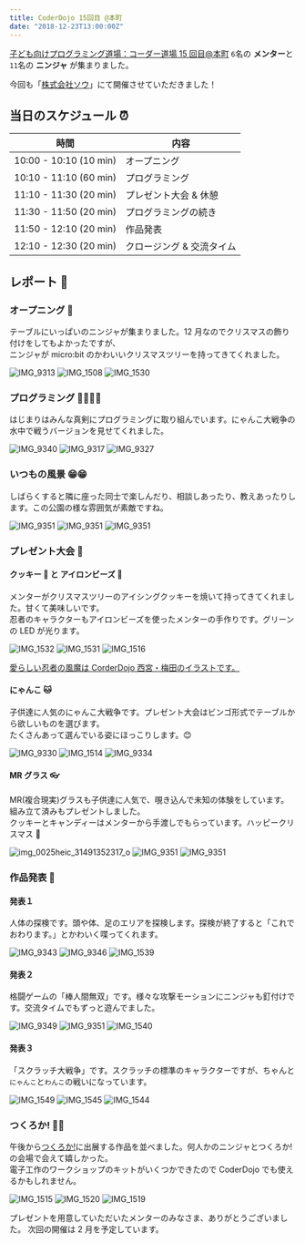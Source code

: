 ```yaml
---
title: CoderDojo 15回目 @本町
date: "2018-12-23T13:00:00Z"
---
```


[子ども向けプログラミング道場：コーダー道場 15 回目@本町](https://coderdojo-hommachi.doorkeeper.jp/events/83598)
`6`名の **メンター**と`11`名の **ニンジャ** が集まりました。

今回も「[株式会社ソウ](https://sou-co.jp/)」にて開催させていただきました！

## 当日のスケジュール ⏰

| 時間                   | 内容                      |
| ---------------------- | ------------------------- |
| 10:00 - 10:10 (10 min) | オープニング              |
| 10:10 - 11:10 (60 min) | プログラミング            |
| 11:10 - 11:30 (20 min) | プレゼント大会 & 休憩     |
| 11:30 - 11:50 (20 min) | プログラミングの続き      |
| 11:50 - 12:10 (20 min) | 作品発表                  |
| 12:10 - 12:30 (20 min) | クロージング & 交流タイム |

## レポート 📝

### オープニング 🎉

テーブルにいっぱいのニンジャが集まりました。12 月なのでクリスマスの飾り付けをしてもよかったですが、  
ニンジャが micro:bit のかわいいクリスマスツリーを持ってきてくれました。

![IMG_9313](./IMG_9313.jpg)
![IMG_1508](./IMG_1508.jpg)
![IMG_1530](./IMG_1530.jpg)

### プログラミング 👩‍💻👨‍💻

はじまりはみんな真剣にプログラミングに取り組んでいます。にゃんこ大戦争の水中で戦うバージョンを見せてくれました。

![IMG_9340](./IMG_9340.jpg)
![IMG_9317](./IMG_9317.jpg)
![IMG_9327](./IMG_9327.jpg)

### いつもの風景 😁😁

しばらくすると隣に座った同士で楽しんだり、相談しあったり、教えあったりします。この公園の様な雰囲気が素敵ですね。

![IMG_9351](./20181223_105236.jpg)
![IMG_9351](./20181223_110558.jpg)
![IMG_9351](./20181223_110616.jpg)

### プレゼント大会 🎁

#### クッキー 🍪 と アイロンビーズ 👾

メンターがクリスマスツリーのアイシングクッキーを焼いて持ってきてくれました。甘くて美味しいです。  
忍者のキャラクターもアイロンビーズを使ったメンターの手作りです。グリーンの LED が光ります。

![IMG_1532](./IMG_1532.jpg)
![IMG_1531](./IMG_1531.jpg)
![IMG_1516](./IMG_1516.jpg)

[愛らしい忍者の風魔は CorderDojo 西宮・梅田のイラストです。](https://coderdojo-nishinomiya.info/coderdojo-nishinomiya-umeda-fuma/)

#### にゃんこ 🐱

子供達に人気のにゃんこ大戦争です。プレゼント大会はビンゴ形式でテーブルから欲しいものを選びます。  
たくさんあって選んでいる姿にほっこりします。😊

![IMG_9330](./IMG_9330.jpg)
![IMG_1514](./IMG_1514.jpg)
![IMG_9334](./IMG_9334.jpg)

#### MR グラス 👓

MR(複合現実)グラスも子供達に人気で、覗き込んで未知の体験をしています。組み立て済みもプレゼントしました。  
クッキーとキャンディーはメンターから手渡しでもらっています。ハッピークリスマス 🎄

![img_0025heic_31491352317_o](./img_0025heic_31491352317_o.jpg)
![IMG_9351](./20181223_104834.jpg)
![IMG_9351](./20181223_113010.jpg)

### 作品発表 🎤

#### 発表１

人体の探検です。頭や体、足のエリアを探検します。探検が終了すると「これでおわります。」とかわいく喋ってくれます。

![IMG_9343](./IMG_9343.jpg)
![IMG_9346](./IMG_9346.jpg)
![IMG_1539](./IMG_1539.jpg)

#### 発表２

格闘ゲームの「棒人間無双」です。様々な攻撃モーションにニンジャも釘付けです。交流タイムでもずっと遊んでました。

![IMG_9349](./IMG_9349.jpg)
![IMG_9351](./IMG_9351.jpg)
![IMG_1540](./IMG_1540.jpg)

#### 発表３

「スクラッチ大戦争」です。スクラッチの標準のキャラクターですが、ちゃんと`にゃんこ`と`わんこ`の戦いになっています。

![IMG_1549](./IMG_1549.jpg)
![IMG_1545](./IMG_1545.jpg)
![IMG_1544](./IMG_1544.jpg)

### つくろか! 🌸💍

午後から[つくろか!](http://tsukuroka.org/)に出展する作品を並べました。何人かのニンジャとつくろか!の会場で会えて嬉しかった。  
電子工作のワークショップのキットがいくつかできたので CoderDojo でも使えるかもしれません。

![IMG_1515](./IMG_1515.jpg)
![IMG_1520](./IMG_1520.jpg)
![IMG_1519](./IMG_1519.jpg)

プレゼントを用意していただいたメンターのみなさま、ありがとうございました。
次回の開催は 2 月を予定しています。
